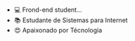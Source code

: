 - 💻 Frond-end student...
- 📚 Estudante de Sistemas para Internet
- 😍 Apaixonado por Técnologia

<!---
elianfloresp/elianfloresp is a ✨ special ✨ repository because its `README.md` (this file) appears on your GitHub profile.
You can click the Preview link to take a look at your changes.
--->
